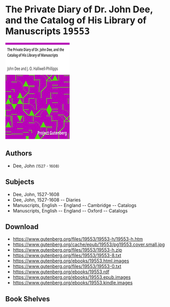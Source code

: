 # The Private Diary of Dr. John Dee, and the Catalog of His Library of Manuscripts <kbd>19553</kbd>

![](./cover.medium.jpg "")

## Authors


 - Dee, John <small>(1527 - 1608)</small>

## Subjects


 - Dee, John, 1527-1608
 - Dee, John, 1527-1608 -- Diaries
 - Manuscripts, English -- England -- Cambridge -- Catalogs
 - Manuscripts, English -- England -- Oxford -- Catalogs

## Download


 - https://www.gutenberg.org/files/19553/19553-h/19553-h.htm
 - https://www.gutenberg.org/cache/epub/19553/pg19553.cover.small.jpg
 - https://www.gutenberg.org/files/19553/19553-h.zip
 - https://www.gutenberg.org/files/19553/19553-8.txt
 - https://www.gutenberg.org/ebooks/19553.html.images
 - https://www.gutenberg.org/files/19553/19553-0.txt
 - https://www.gutenberg.org/ebooks/19553.rdf
 - https://www.gutenberg.org/ebooks/19553.epub.images
 - https://www.gutenberg.org/ebooks/19553.kindle.images

## Book Shelves


